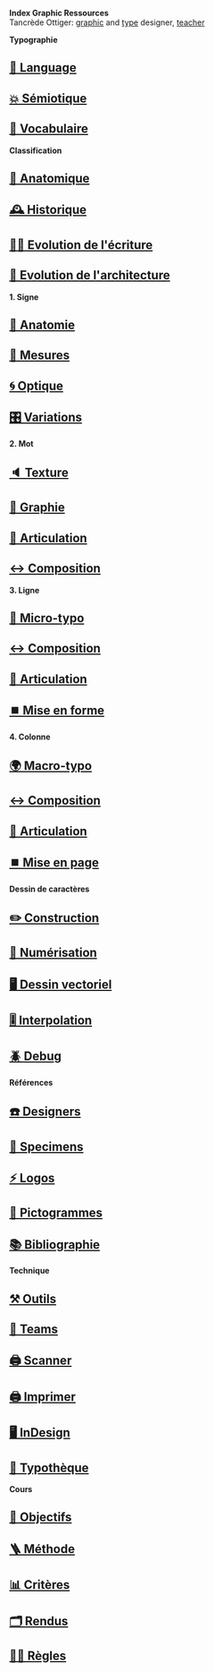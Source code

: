 <!-- ---
title: "Typo-Graphic Resources"
--- -->

**Index Graphic Ressources**  
Tancrède Ottiger: [graphic](https://t-o.studio) and [type](https://t-o.supply) designer, [teacher](https://studioto.github.io)

<!--
## [🦚 Index Littérature Visuelle]()
## [💼 Portfolio](Student's projects)
## [⚡ Index Logos]()
## [🐦‍⬛ Index Animations]()
## [🏢 Index Grid Systems]()
## [🔮 Design Theories](/)
## [🔲 Design Gestalt](/)**/*.gif,**/*.jpg
## [📊 Design Hiérarchies](/)
## [🏗️ Typo Grille](/)
## [🌐 Wiki](/index-graphic-terminology)
## [👀 Voir / Lire](/see-things)
## [🔡 Gris de texte](/see-shades)
## [↔️ Longueur de ligne](/set-line-width)
## [↕️ Inter-lignes](/set-line-height)
## [🔡 Gris de texte](/see-shades)
## [📝 Checklists](/check-exports)
## [⚙️ Support](/support-technicals)
-->



**Typographie**
## [💬 Language](/see-langage)
## [💥 Sémiotique](/express-message)
## [📖 Vocabulaire](/index-definitions)


**Classification**
## [🦴 Anatomique](/classify-typefaces-shapes)
## [🕰️ Historique](/classify-typefaces-history)
## [✍🏻 Evolution de l'écriture](/track-writing-evolution)
## [🏢 Evolution de l'architecture](/track-architecture-evolution)


**1. Signe**
## [🍖 Anatomie](/study-sign-shapes)
## [📏 Mesures](/study-sign-measures)
## [🌀 Optique](/study-sign-optics)
## [🎛️ Variations](/study-sign-variations)
**2. Mot**
## [🔈 Texture](/set-word-texture)
## [🔡 Graphie](/set-word-case)
## [📶 Articulation](/set-word-articulation)
## [↔️ Composition](/set-word-composition)
**3. Ligne**
## [🦠 Micro-typo](/set-micro-typo)
## [↔️ Composition](/set-line-composition)
## [📶 Articulation](/set-line-articulation)
## [⏹️ Mise en forme](set-line-layout)
**4. Colonne**
## [🌍 Macro-typo](/set-macro-typo)
## [↔️ Composition](/set-column-composition)
## [📶 Articulation](/set-column-articulation)
## [⏹️ Mise en page](/set-column-layout)


<!-- **Paramètres visuels**
## [🌓 Contraste](/form-contrast)
## [🎶 Rythme](/form-rythm)
## [📐 Proportions](/form-proportions)
## [🌈 Couleurs](/form-colors)
## [Mouvement]()
## [Séquence]()
## [Ordre]()

 -->

**Dessin de caractères**
## [✏️ Construction](/construct-typeface)
## [📸 Numérisation](/digitize-typeface)
## [🖥️ Dessin vectoriel](/draw-vectors)
## [🎚️ Interpolation](/interpolate-vectors)
## [🪲 Debug](/debug-drawings)


**Références**
## [☎️ Designers](/index-designers)
## [📘 Specimens](/index-specimens)
## [⚡ Logos](/index-logos)
## [🚸 Pictogrammes](/index-pictos)
## [📚 Bibliographie](/index-books)


**Technique**
## [⚒️ Outils](/use-material)
## [👥 Teams](/use-teams)
## [🖨️ Scanner](/use-scanner)
## [🖨️ Imprimer](/use-printer)
## [🖥️ InDesign](/use-indesign)
## [🧰 Typothèque](http://typo.eracom.ch)


**Cours**
## [🎯 Objectifs](/evaluate-objectives)
## [🪜 Méthode](/evaluate-method)
## [📊 Critères](/evaluate-criteria)
## [🗂️ Rendus](/evaluate-deliverable)
## [☝🏻 Règles](/evaluate-rules)